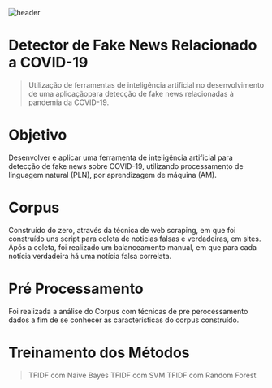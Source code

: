 ![header](https://user-images.githubusercontent.com/49035807/143508354-6d07f5cd-a84b-4db3-bef8-196beb46102e.png)
# Detector de Fake News Relacionado a COVID-19
> Utilização de ferramentas de inteligência artificial no desenvolvimento de uma aplicaçãopara detecção de fake news relacionadas à pandemia da COVID-19.

# Objetivo
Desenvolver e aplicar uma ferramenta de inteligência artificial para detecção de fake news sobre COVID-19, utilizando processamento de linguagem natural (PLN), por aprendizagem de máquina (AM).

# Corpus
Construído do zero, através da técnica de web scraping, em que foi construído uns script para coleta de noticias falsas e verdadeiras, em sites.
Após a coleta, foi realizado um balanceamento manual, em que para cada notícia verdadeira há uma notícia falsa correlata.

# Pré Processamento
Foi realizada a análise do Corpus com técnicas de pre perocessamento dados a fim de se conhecer as caracteristicas do corpus construído.

# Treinamento dos Métodos


>TFIDF com Naive Bayes
>TFIDF com SVM
>TFIDF com Random Forest


